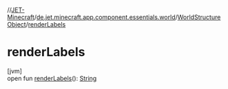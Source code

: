 //[JET-Minecraft](../../../index.md)/[de.jet.minecraft.app.component.essentials.world](../index.md)/[WorldStructureObject](index.md)/[renderLabels](render-labels.md)

# renderLabels

[jvm]\
open fun [renderLabels](render-labels.md)(): [String](https://kotlinlang.org/api/latest/jvm/stdlib/kotlin/-string/index.html)
